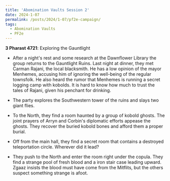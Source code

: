 ```yaml
---
title: 'Abomination Vaults Session 2'
date: 2024-1-07
permalink: /posts/2024/1-07/pf2e-campaign/
tags:
  - Abomination Vaults
  - PF2e
---
```



**3 Pharast 4721**: Exploring the Gauntlight

- After a night's rest and some research at the Dawnflower Library the group returns to the Gauntlight Ruins. Last night at dinner, they met Carman Rajani, the local blacksmith. He has a low opinion of the mayor Menhemes, accusing him of ignoring the well-being of the regular townsfolk. He also heard the rumor that Menhemes is running a secret logging camp with kobolds. It is hard to know how much to trust the tales of Rajani, given his penchant for drinking.

- The party explores the Southwestern tower of the ruins and slays two giant flies.

- To the North, they find a room haunted by a group of kobold ghosts. The joint prayers of Arryn and Corbin's diplomatic efforts appease the ghosts. They recover the buried kobold bones and afford them a proper burial.

- Off from the main hall, they find a secret room that contains a destroyed teleportation circle. Wherever did it lead?

- They push to the North and enter the room right under the copula. They find a strange pool of fresh blood and a iron stair case leading upward. Zgaaz insists the blood must have come from the Mitflits, but the others suspect something strange is afoot.
